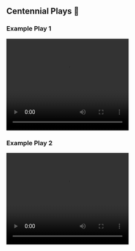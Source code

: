 ## Centennial Plays 🎥

### Example Play 1
<video width="320" height="240" controls>
  <source src="IMG_3936.mp4" type="video/mp4">
  Your browser does not support the video tag.
</video>

### Example Play 2
<video width="320" height="240" controls>
  <source src="plays/play2.mp4" type="video/mp4">
  Your browser does not support the video tag.
</video>
